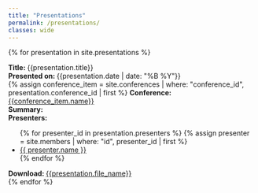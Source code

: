 ```yaml
---
title: "Presentations"
permalink: /presentations/
classes: wide
---
```


<link rel="stylesheet" href="{{ '/assets/css/custom.css' | relative_url }}">

{% for presentation in site.presentations %}
<div class="presentation-list">
    <div class="presenation-item">
        <b>Title: </b>{{presentation.title}}<br>
        <b>Presented on: </b>{{presentation.date | date: "%B %Y"}} <br>
        {% assign conference_item = site.conferences | where: "conference_id", presentation.conference_id | first %}
        <b>Conference: </b><a href="{{conference_item.url}}">{{conference_item.name}}</a> <br>
        <b>Summary: </b><br>
        <b>Presenters: </b><br>
            <ul>
            {% for presenter_id in presentation.presenters %}
                {% assign presenter = site.members | where: "id", presenter_id | first %}
                <li>
                    <a href="{{presenter.url}}">{{ presenter.name }}</a>
                </li>
            {% endfor %}
            </ul>
        <b>Download: </b><a href={{presentation.file}}>{{presentation.file_name}}</a>
    </div>
</div>
{% endfor %}
